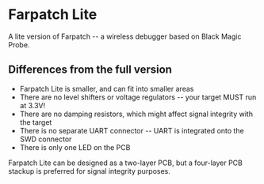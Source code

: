 # Farpatch Lite

A lite version of Farpatch -- a wireless debugger based on Black Magic Probe.

## Differences from the full version

* Farpatch Lite is smaller, and can fit into smaller areas
* There are no level shifters or voltage regulators -- your target MUST run at 3.3V!
* There are no damping resistors, which might affect signal integrity with the target
* There is no separate UART connector -- UART is integrated onto the SWD connector
* There is only one LED on the PCB

Farpatch Lite can be designed as a two-layer PCB, but a four-layer PCB stackup is preferred for signal integrity purposes.
